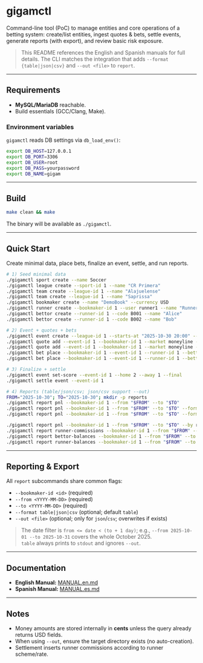 # gigamctl

Command-line tool (PoC) to manage entities and core operations of a betting system: create/list entities, ingest quotes & bets, settle events, generate reports (with export), and review basic risk exposure.

> This README references the English and Spanish manuals for full details. The CLI matches the integration that adds `--format {table|json|csv}` and `--out <file>` to `report`.

---

## Requirements

- **MySQL/MariaDB** reachable.
- Build essentials (GCC/Clang, Make).

### Environment variables

`gigamctl` reads DB settings via `db_load_env()`:

```bash
export DB_HOST=127.0.0.1
export DB_PORT=3306
export DB_USER=root
export DB_PASS=yourpassword
export DB_NAME=gigam
```

---

## Build

```bash
make clean && make
```
The binary will be available as `./gigamctl`.

---

## Quick Start

Create minimal data, place bets, finalize an event, settle, and run reports.

```bash
# 1) Seed minimal data
./gigamctl sport create --name Soccer
./gigamctl league create --sport-id 1 --name "CR Primera"
./gigamctl team create --league-id 1 --name "Alajuelense"
./gigamctl team create --league-id 1 --name "Saprissa"
./gigamctl bookmaker create --name "DemoBook" --currency USD
./gigamctl runner create --bookmaker-id 1 --user runner1 --name "Runner 1" --default --scheme net --rate 12
./gigamctl bettor create --runner-id 1 --code B001 --name "Alice"
./gigamctl bettor create --runner-id 1 --code B002 --name "Bob"

# 2) Event + quotes + bets
./gigamctl event create --league-id 1 --starts-at "2025-10-30 20:00" --home-id 1 --away-id 2
./gigamctl quote add --event-id 1 --bookmaker-id 1 --market moneyline --side HOME --price 1.95
./gigamctl quote add --event-id 1 --bookmaker-id 1 --market moneyline --side AWAY --price 2.05
./gigamctl bet place --bookmaker-id 1 --event-id 1 --runner-id 1 --bettor-id 1 --market moneyline --side HOME --price 1.95 --stake 2500
./gigamctl bet place --bookmaker-id 1 --event-id 1 --runner-id 1 --bettor-id 2 --market moneyline --side AWAY --price 2.05 --stake 3000

# 3) Finalize + settle
./gigamctl event set-score --event-id 1 --home 2 --away 1 --final
./gigamctl settle event --event-id 1

# 4) Reports (table/json/csv; json/csv support --out)
FROM="2025-10-30"; TO="2025-10-30"; mkdir -p reports
./gigamctl report pnl --bookmaker-id 1 --from "$FROM" --to "$TO"
./gigamctl report pnl --bookmaker-id 1 --from "$FROM" --to "$TO" --format json
./gigamctl report pnl --bookmaker-id 1 --from "$FROM" --to "$TO" --format csv --out reports/pnl_global.csv

./gigamctl report pnl --bookmaker-id 1 --from "$FROM" --to "$TO" --by runner --format csv --out reports/pnl_by_runner.csv
./gigamctl report runner-commissions --bookmaker-id 1 --from "$FROM" --to "$TO" --format csv --out reports/runner_commissions.csv
./gigamctl report bettor-balances --bookmaker-id 1 --from "$FROM" --to "$TO" --format csv --out reports/bettor_balances.csv
./gigamctl report runner-balances --bookmaker-id 1 --from "$FROM" --to "$TO" --format json --out reports/runner_balances.json
```

---

## Reporting & Export

All `report` subcommands share common flags:
- `--bookmaker-id <id>` (required)
- `--from <YYYY-MM-DD>` (required)
- `--to <YYYY-MM-DD>` (required)
- `--format table|json|csv` (optional; default `table`)
- `--out <file>` (optional; only for `json`/`csv`; overwrites if exists)

> The date filter is `from <= date < (to + 1 day)`; e.g., `--from 2025-10-01 --to 2025-10-31` covers the whole October 2025.  
> `table` always prints to `stdout` and ignores `--out`.

---

## Documentation

- **English Manual:** [MANUAL.en.md](./MANUAL.en.md)  
- **Spanish Manual:** [MANUAL.es.md](./MANUAL.es.md)

---

## Notes

- Money amounts are stored internally in **cents** unless the query already returns USD fields.
- When using `--out`, ensure the target directory exists (no auto-creation).
- Settlement inserts runner commissions according to runner scheme/rate.
